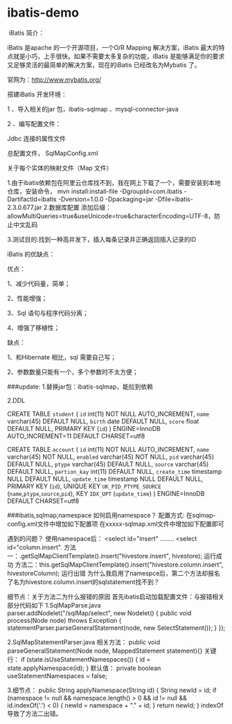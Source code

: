 # ibatis-demo
 iBatis 简介：
 
 iBatis 是apache 的一个开源项目，一个O/R Mapping 解决方案，iBatis 最大的特点就是小巧，上手很快。如果不需要太多复杂的功能，iBatis 是能够满足你的要求又足够灵活的最简单的解决方案，现在的iBatis 已经改名为Mybatis 了。
 
 官网为：http://www.mybatis.org/

 
 搭建iBatis 开发环境：
 
 1 、导入相关的jar 包，ibatis-sqlmap 、mysql-connector-java
 
 2 、编写配置文件：
 
 Jdbc 连接的属性文件
 
 总配置文件， SqlMapConfig.xml
 
 关于每个实体的映射文件（Map 文件）

1.由于ibatis依赖包在阿里云仓库找不到，我在网上下载了一个，需要安装到本地仓库，安装命令，
mvn install:install-file -DgroupId=com.ibatis -DartifactId=ibatis -Dversion=1.0.0 -Dpackaging=jar -Dfile=ibatis-2.3.0.677.jar
2.数据库配置
添加后缀：allowMultiQueries=true&useUnicode=true&characterEncoding=UTF-8，防止中文乱码

3.测试目的:找到一种高并发下，插入每条记录并正确返回插入记录的ID

iBatis 的优缺点：

优点：

1、减少代码量，简单；

2、性能增强；

3、Sql 语句与程序代码分离；

4、增强了移植性；

缺点：

1、和Hibernate 相比，sql 需要自己写；

2、参数数量只能有一个，多个参数时不太方便；

###update:
1.替换jar包：ibatis-sqlmap，能拉到依赖

2.DDL

CREATE TABLE `student` (
  `id` int(11) NOT NULL AUTO_INCREMENT,
  `name` varchar(45) DEFAULT NULL,
  `birth` date DEFAULT NULL,
  `score` float DEFAULT NULL,
  PRIMARY KEY (`id`)
) ENGINE=InnoDB AUTO_INCREMENT=11 DEFAULT CHARSET=utf8

CREATE TABLE `account` (
  `id` int(11) NOT NULL AUTO_INCREMENT,
  `name` varchar(45) NOT NULL,
  `enabled` varchar(45) NOT NULL,
  `pid` varchar(45) DEFAULT NULL,
  `ptype` varchar(45) DEFAULT NULL,
  `source` varchar(45) DEFAULT NULL,
  `partion_kay` int(11) DEFAULT NULL,
  `create_time` timestamp NULL DEFAULT NULL,
  `update_time` timestamp NULL DEFAULT NULL,
  PRIMARY KEY (`id`),
  UNIQUE KEY `UK_PID_PTYPE_SOURCE` (`name`,`ptype`,`source`,`pid`),
  KEY `IDX_UPT` (`update_time`)
) ENGINE=InnoDB DEFAULT CHARSET=utf8

###ibatis,sqlmap,namespace
如何启用namespace？
配置方式:
在sqlmap-config.xml文件中增加如下配置项
<setting useStatementNamespaces="true"/>
在xxxxx-sqlmap.xml文件中增加如下配置即可
<sqlMap namespace="xxxxxx">

遇到的问题？
使用namespace后：
<sqlMap namespace="hivestore">
<select id="insert" ........
<select id="column.insert".
方法一：.getSqlMapClientTemplate().insert("hivestore.insert", hivestore);   运行成功
方法二：this.getSqlMapClientTemplate().insert("hivestore.column.insert", hivestoreColumn);  运行出错
为什么我启用了namespce后，第二个方法却报名了名为hivestore.column.insert的sqlstatement找不到？

细节点：关于方法二为什么报错的原因
首先ibatis启动加载配置文件：与报错相关部分代码如下
1.SqlMapParse.java                                                                                                                                                                                                                                                                                            
parser.addNodelet("/sqlMap/select", new Nodelet() {
      public void process(Node node) throws Exception {
        statementParser.parseGeneralStatement(node, new SelectStatement());
      }
    });

2.SqlMapStatementParser.java
相关方法：
public void parseGeneralStatement(Node node, MappedStatement statement){}
关键行：
if (state.isUseStatementNamespaces()) {
   id = state.applyNamespace(id);
}
默认值：
private boolean useStatementNamespaces = false;

3.细节点：
  public String applyNamespace(String id) {
    String newId = id;
    if (namespace != null && namespace.length() > 0 && id != null && id.indexOf('.') < 0) {
      newId = namespace + "." + id;
    }
    return newId;
  }
indexOf导致了方法二出错。